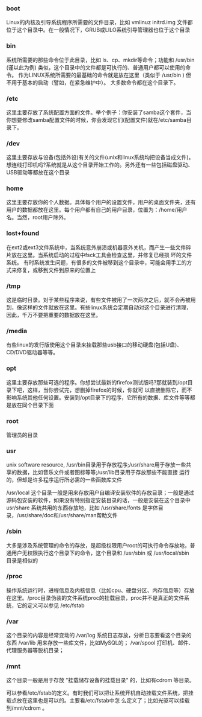 ### boot 
Linux的内核及引导系统程序所需要的文件目录，比如 vmlinuz initrd.img 文件都位于这个目录中。在一般情况下，GRUB或LILO系统引导管理器也位于这个目录

### bin
系统所需要的那些命令位于此目录，比如 ls、cp、mkdir等命令；功能和 /usr/bin (谨以此为例) 类似，这个目录中的文件都是可执行的、普通用户都可以使用的命令。
作为LINUX系统所需要的最基础的命令就是放在这里（类似于 /usr/bin )
但不用于基本的启动（譬如，在紧急维护中）。
大多数命令都在这个目录下。

### /etc
这里主要存放了系统配置方面的文件。举个例子：你安装了samba这个套件，当你想要修改samba配置文件的时候，你会发现它们(配置文件)就在/etc/samba目录下。

### /dev
这里主要存放与设备(包括外设)有关的文件(unix和linux系统均把设备当成文件)。想连线打印机吗?系统就是从这个目录开始工作的。另外还有一些包括磁盘驱动、USB驱动等都放在这个目录

### home
这里主要存放你的个人数据。具体每个用户的设置文件，用户的桌面文件夹，还有用户的数据都放在这里。每个用户都有自己的用户目录，位置为：/home/用户名。当然，root用户除外。

### lost+found
在ext2或ext3文件系统中，当系统意外崩溃或机器意外关机，而产生一些文件碎片放在这里。当系统启动的过程中fsck工具会检查这里，并修复已经损 坏的文件系统。 有时系统发生问题，有很多的文件被移到这个目录中，可能会用手工的方式来修复，或移到文件到原来的位置上

### /tmp
这是临时目录。对于某些程序来说，有些文件被用了一次两次之后，就不会再被用到，像这样的文件就放在这里。有些linux系统会定期自动对这个目录进行清理，因此，千万不要把重要的数据放在这里。

### /media
有些linux的发行版使用这个目录来挂载那些usb接口的移动硬盘(包括U盘)、CD/DVD驱动器等等。

### opt
这里主要存放那些可选的程序。你想尝试最新的firefox测试版吗?那就装到/opt目录下吧，这样，当你尝试完，想删掉firefox的时候，你就可 以直接删除它，而不影响系统其他任何设置。安装到/opt目录下的程序，它所有的数据、库文件等等都是放在同个目录下面

### root
管理员的目录

### usr
unix software resource, /usr/bin目录用于存放程序;/usr/share用于存放一些共享的数据，比如音乐文件或者图标等等;/usr/lib目录用于存放那些不能直接 运行的，但却是许多程序运行所必需的一些函数库文件

/usr/local 这个目录一般是用来存放用户自编译安装软件的存放目录；一般是通过源码包安装的软件，如果没有特别指定安装目录的话，一般是安装在这个目录中
usr/share 系统共用的东西存放地，比如 /usr/share/fonts 是字体目录，/usr/share/doc和/usr/share/man帮助文件

### /sbin
 大多是涉及系统管理的命令的存放，是超级权限用户root的可执行命令存放地，普通用户无权限执行这个目录下的命令，这个目录和 /usr/sbin 或 /usr/local/sbin 目录是相似的

### /proc
操作系统运行时，进程信息及内核信息（比如cpu、硬盘分区、内存信息等）存放在这里。/proc目录伪装的文件系统proc的挂载目录，proc并不是真正的文件系统，它的定义可以参见 /etc/fstab 

### /var
这个目录的内容是经常变动的
/var/log 系统日志存放，分析日志要看这个目录的东西
/var/lib 用来存放一些库文件，比如MySQL的；
 /var/spool 打印机、邮件、代理服务器等脱机目录；

### /mnt
这个目录一般是用于存放 "挂载储存设备的挂载目录" 的，比如有cdrom 等目录。

可以参看/etc/fstab的定义。有时我们可以把让系统开机自动挂载文件系统，把挂载点放在这里也是可以的。主要看/etc/fstab中怎 么定义了；比如光驱可以挂载到/mnt/cdrom 。